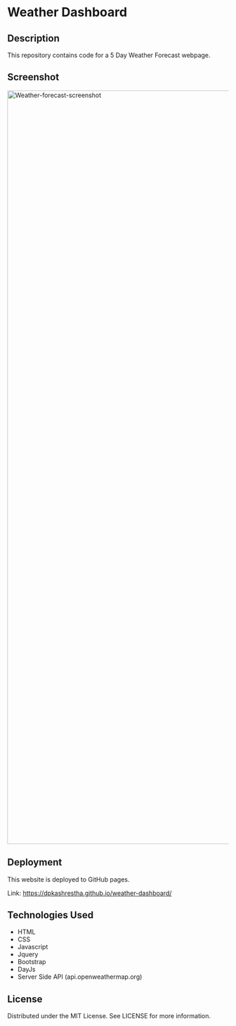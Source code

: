 # Weather Dashboard

## Description
This repository contains code for a 5 Day Weather Forecast webpage. 

## Screenshot
<img width="1712" alt="Weather-forecast-screenshot" src="https://github.com/dpkashrestha/weather-dashboard/assets/142865374/33de582a-922d-4e63-aee2-37fceac8409a">



## Deployment
This website is deployed to GitHub pages. 

Link: https://dpkashrestha.github.io/weather-dashboard/

## Technologies Used 
- HTML
- CSS
- Javascript
- Jquery
- Bootstrap
- DayJs
- Server Side API (api.openweathermap.org)

## License
Distributed under the MIT License. See LICENSE for more information.
